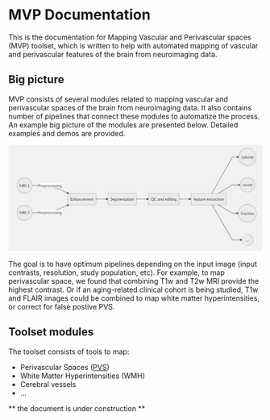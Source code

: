 # MVP Documentation

This is the documentation for Mapping Vascular and Perivascular spaces (MVP) toolset, which is written to help with automated mapping of vascular and perivascular features of the brain from neuroimaging data. 

## Big picture
MVP consists of several modules related to mapping vascular and perivascular spaces of the brain from neuroimaging data. It also contains number of pipelines that connect these modules to automatize the process. An example big picture of the modules are presented below. Detailed examples and demos are provided.

![big pic](img/bigpic.png)

The goal is to have optimum pipelines depending on the input image (input contrasts, resolution, study population, etc). For example, to map perivascular space, we found that combining T1w and T2w MRI provide the highest contrast. Or if an aging-related clinical cohort is being studied, T1w and FLAIR images could be combined to map white matter hyperintensities, or correct for false postive PVS.

## Toolset modules
The toolset consists of tools to map:

- Perivascular Spaces ([PVS](pvs.md))  
- White Matter Hyperintensities (WMH)  
- Cerebral vessels  
- ...

** the document is under construction **